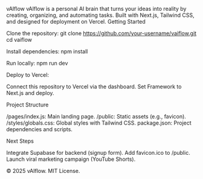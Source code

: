 vAIflow
vAIflow is a personal AI brain that turns your ideas into reality by creating, organizing, and automating tasks. Built with Next.js, Tailwind CSS, and designed for deployment on Vercel.
Getting Started

Clone the repository:
git clone https://github.com/your-username/vaiflow.git
cd vaiflow


Install dependencies:
npm install


Run locally:
npm run dev


Deploy to Vercel:

Connect this repository to Vercel via the dashboard.
Set Framework to Next.js and deploy.



Project Structure

/pages/index.js: Main landing page.
/public: Static assets (e.g., favicon).
/styles/globals.css: Global styles with Tailwind CSS.
package.json: Project dependencies and scripts.

Next Steps

Integrate Supabase for backend (signup form).
Add favicon.ico to /public.
Launch viral marketing campaign (YouTube Shorts).

© 2025 vAIflow. MIT License.
